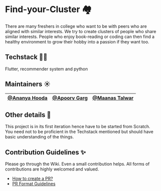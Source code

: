 # Find-your-Cluster 🏘️
There are many freshers in college who want to be with peers who are aligned with similar interests. We try to create clusters of people who share similar interests. People who enjoy book-reading or coding can then find a healthy environment to grow their hobby into a passion if they want too.

## Techstack 👩‍💻
Flutter, recommender system and python

## Maintainers ☀️

| [@Ananya Hooda](https://github.com/Ananyaiitbhilai) | [@Apoorv Garg](https://github.com/Apoorvgarg-creator) | [@Maanas Talwar](https://github.com/maanas-talwar) |
|----------|-------------|-----------|

## Other details 📑
This project is in its first iteration hence have to be started from Scratch. You need not to be proficient in the Techstack mentioned but should have basic understanding of the things. 

## Contribution Guidelines ✨
Please go through the Wiki. Even a small contribution helps. All forms of contributions are highly welcomed and valued.
- [How to create a PR?](https://github.com/OpenLake/Find-your-Cluster/wiki/How-to-create-a-PR%3F)
- [PR Format Guidelines](https://github.com/OpenLake/Find-your-Cluster/wiki/PR-Format-Guidelines)
